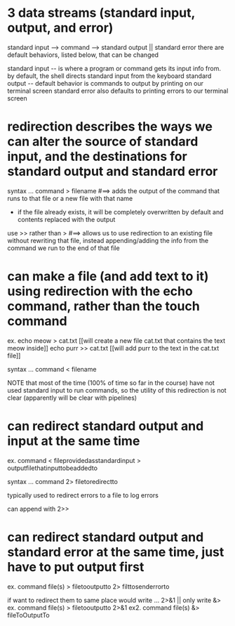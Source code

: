 # 3 data streams (standard input, output, and error)

standard input --> command --> standard output || standard error
there are default behaviors, listed below, that can be changed

standard input -- is where a program or command gets its input info from. by default, the shell directs standard input from the keyboard
standard output -- default behavior is commands to output by printing on our terminal screen
standard error also defaults to printing errors to our terminal screen

# redirection describes the ways we can alter the source of standard input, and the destinations for standard output and standard error

<!-- REDIRECTING OUTPUT -->

syntax ...
command > filename
#==> adds the output of the command that runs to that file or a new file with that name

- if the file already exists, it will be completely overwritten by default and contents replaced with the output

<!-- Appending standard output -->

use >> rather than >
#==> allows us to use redirection to an existing file without rewriting that file, instead appending/adding the info from the command we run to the end of that file

# can make a file (and add text to it) using redirection with the echo command, rather than the touch command

ex.
echo meow > cat.txt [[will create a new file cat.txt that contains the text meow inside]]
echo purr >> cat.txt [[will add purr to the text in the cat.txt file]]

<!-- REDIRECTING INPUT -->

syntax ...
command < filename

NOTE that most of the time (100% of time so far in the course) have not used standard input to run commands, so the utility of this redirection is not clear (apparently will be clear with pipelines)

# can redirect standard output and input at the same time

ex.
command < fileprovidedasstandardinput > outputfilethatinputtobeaddedto

<!-- REDIRECTING ERROR -->

syntax ...
command 2> filetoredirectto

typically used to redirect errors to a file to log errors

can append with 2>>

# can redirect standard output and standard error at the same time, just have to put output first

ex. command file(s) > filetooutputto 2> filttosenderrorto

if want to redirect them to same place would write ... 2>&1 || only write &>
ex. command file(s) > filetooutputto 2>&1
ex2. command file(s) &> fileToOutputTo
